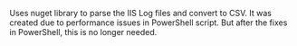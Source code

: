 Uses nuget library to parse the IIS Log files and convert to CSV. It was created due to performance issues in PowerShell script. But after the fixes in PowerShell, this is no longer needed.
